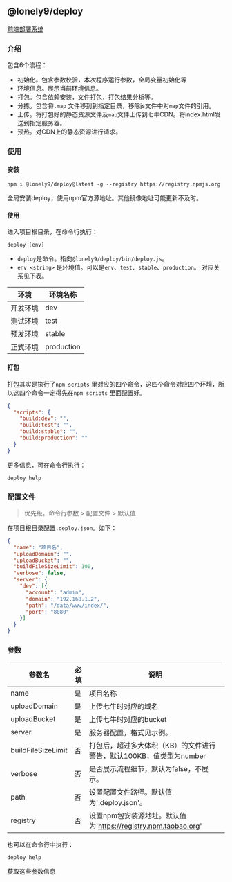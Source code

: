 ## @lonely9/deploy

[前端部署系统](https://www.npmjs.com/package/@lonely9/deploy)

### 介绍

包含6个流程：
- 初始化。包含参数校验，本次程序运行参数，全局变量初始化等
- 环境信息。展示当前环境信息。
- 打包。包含依赖安装，文件打包，打包结果分析等。
- 分拣。包含将`.map` 文件移到到指定目录，移除js文件中对`map`文件的引用。
- 上传。将打包好的静态资源文件及`map`文件上传到七牛CDN。将index.html发送到指定服务器。
- 预热。对CDN上的静态资源进行请求。

### 使用

#### 安装

```shell script
npm i @lonely9/deploy@latest -g --registry https://registry.npmjs.org
```

全局安装deploy，使用npm官方源地址。其他镜像地址可能更新不及时。

#### 使用

进入项目根目录，在命令行执行：

````shell script
deploy [env]
````

- `deploy`是命令。指向`@lonely9/deploy/bin/deploy.js`。
- `env <string>` 是环境值。可以是`env`、`test`、`stable`、`production`。
对应关系见下表。

环境 | 环境名称
--- | ---
开发环境 | dev
测试环境 | test
预发环境 | stable
正式环境 | production

#### 打包

打包其实是执行了`npm scripts` 里对应的四个命令，这四个命令对应四个环境，所以这四个命令一定得先在`npm scripts` 里面配置好。

```json
{
  "scripts": {
    "build:dev": "",
    "build:test": "",
    "build:stable": "",
    "build:production": ""
  }
}
```

更多信息，可在命令行执行：

```shell script
deploy help
```

### 配置文件

> 优先级。命令行参数 > 配置文件 > 默认值

在项目根目录配置`.deploy.json`。如下：

```json
{
  "name": "项目名",
  "uploadDomain": "",
  "uploadBucket": "",
  "buildFileSizeLimit": 100,
  "verbose": false,
  "server": {
    "dev": [{
      "account": "admin",
      "domain": "192.168.1.2",
      "path": "/data/www/index/",
      "port": "8080"
    }]
  }
}
```

### 参数

参数名 | 必填 |说明
--- | --- |---
name | 是 | 项目名称
uploadDomain | 是 | 上传七牛时对应的域名
uploadBucket | 是 | 上传七牛时对应的bucket
server | 是 | 服务器配置，格式见示例。
buildFileSizeLimit | 否 | 打包后，超过多大体积（KB）的文件进行警告，默认100KB，值类型为number
verbose | 否 | 是否展示流程细节，默认为false，不展示。
path | 否 | 设置配置文件路径。默认值为'.deploy.json'。
registry | 否 | 设置npm包安装源地址。默认值为'https://registry.npm.taobao.org'

也可以在命令行中执行：

```shell
deploy help
```

获取这些参数信息
